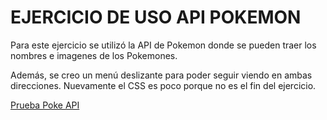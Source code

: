 # EJERCICIO DE USO API POKEMON

Para este ejercicio se utilizó la API de Pokemon donde se pueden traer los nombres e imagenes de los Pokemones.

Además, se creo un menú deslizante para poder seguir viendo en ambas direcciones. Nuevamente el CSS es poco porque no es el fin del ejercicio.

[Prueba Poke API](https://conferenciasbsas.000webhostapp.com/Poke-API-js/api-pokemon.html)

